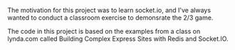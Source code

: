 The motivation for this project was to learn socket.io, and I've always wanted to conduct a classroom
exercise to demonsrate the 2/3 game.










The code in this project is based on the examples from a class on lynda.com called Building Complex Express Sites with Redis and Socket.IO.